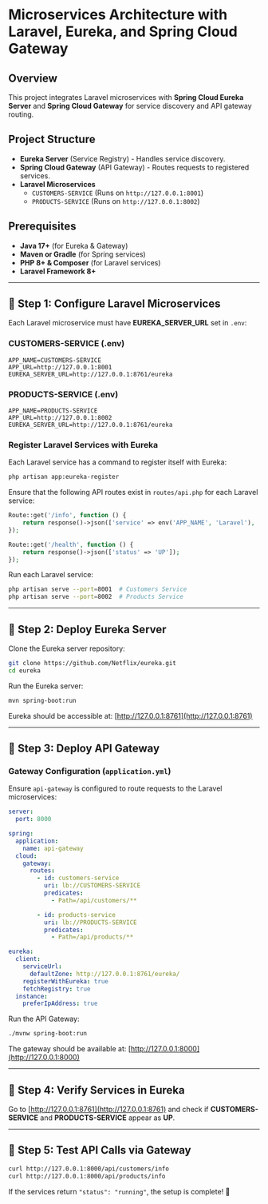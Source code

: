 # Microservices Architecture with Laravel, Eureka, and Spring Cloud Gateway

## Overview
This project integrates Laravel microservices with **Spring Cloud Eureka Server** and **Spring Cloud Gateway** for service discovery and API gateway routing.

## Project Structure
- **Eureka Server** (Service Registry) - Handles service discovery.
- **Spring Cloud Gateway** (API Gateway) - Routes requests to registered services.
- **Laravel Microservices**
  - `CUSTOMERS-SERVICE` (Runs on `http://127.0.0.1:8001`)
  - `PRODUCTS-SERVICE` (Runs on `http://127.0.0.1:8002`)

## Prerequisites
- **Java 17+** (for Eureka & Gateway)
- **Maven or Gradle** (for Spring services)
- **PHP 8+ & Composer** (for Laravel services)
- **Laravel Framework 8+**

---

## 🔹 Step 1: Configure Laravel Microservices
Each Laravel microservice must have **EUREKA_SERVER_URL** set in `.env`:

### **CUSTOMERS-SERVICE (.env)**
```env
APP_NAME=CUSTOMERS-SERVICE
APP_URL=http://127.0.0.1:8001
EUREKA_SERVER_URL=http://127.0.0.1:8761/eureka
```

### **PRODUCTS-SERVICE (.env)**
```env
APP_NAME=PRODUCTS-SERVICE
APP_URL=http://127.0.0.1:8002
EUREKA_SERVER_URL=http://127.0.0.1:8761/eureka
```

### **Register Laravel Services with Eureka**
Each Laravel service has a command to register itself with Eureka:

```sh
php artisan app:eureka-register
```

Ensure that the following API routes exist in `routes/api.php` for each Laravel service:

```php
Route::get('/info', function () {
    return response()->json(['service' => env('APP_NAME', 'Laravel'), 'status' => 'running']);
});

Route::get('/health', function () {
    return response()->json(['status' => 'UP']);
});
```

Run each Laravel service:

```sh
php artisan serve --port=8001  # Customers Service
php artisan serve --port=8002  # Products Service
```

---

## 🔹 Step 2: Deploy Eureka Server

Clone the Eureka server repository:

```sh
git clone https://github.com/Netflix/eureka.git
cd eureka
```

Run the Eureka server:

```sh
mvn spring-boot:run
```

Eureka should be accessible at: [http://127.0.0.1:8761](http://127.0.0.1:8761)

---

## 🔹 Step 3: Deploy API Gateway

### **Gateway Configuration (`application.yml`)**
Ensure `api-gateway` is configured to route requests to the Laravel microservices:

```yaml
server:
  port: 8000

spring:
  application:
    name: api-gateway
  cloud:
    gateway:
      routes:
        - id: customers-service
          uri: lb://CUSTOMERS-SERVICE
          predicates:
            - Path=/api/customers/**

        - id: products-service
          uri: lb://PRODUCTS-SERVICE
          predicates:
            - Path=/api/products/**

eureka:
  client:
    serviceUrl:
      defaultZone: http://127.0.0.1:8761/eureka/
    registerWithEureka: true
    fetchRegistry: true
  instance:
    preferIpAddress: true
```

Run the API Gateway:

```sh
./mvnw spring-boot:run
```

The gateway should be available at: [http://127.0.0.1:8000](http://127.0.0.1:8000)

---

## 🔹 Step 4: Verify Services in Eureka
Go to [http://127.0.0.1:8761](http://127.0.0.1:8761) and check if **CUSTOMERS-SERVICE** and **PRODUCTS-SERVICE** appear as **UP**.

---

## 🔹 Step 5: Test API Calls via Gateway

```sh
curl http://127.0.0.1:8000/api/customers/info
curl http://127.0.0.1:8000/api/products/info
```

If the services return `"status": "running"`, the setup is complete! 🎉

